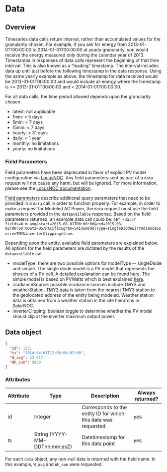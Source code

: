 # Data

## Overview

Timeseries data calls return interval, rather than accumulated values for the granularity chosen. For example, if you ask for energy from 2013-01-01T00:00:00 to 2014-01-01T00:00:00 at yearly granularity, you would receive the energy measured only during the calendar year of 2013. Timestamps in responses of data calls represent the beginning of that time interval. This is also known as a "leading" timestamp. The interval includes data up until just before the following timestamp in the data response. Using the same yearly example as above, the timestamp for data received would be 2013-01-01T00:00:00 and would include all energy where the timestamp is >= 2013-01-01T00:00:00 and < 2014-01-01T00:00:00.

For all data calls, the time period allowed depends upon the granularity chosen.

* latest: not applicable
* 1min: < 5 days
* 5min: < 7 days
* 15min: < 7 days
* hourly: < 31 days
* daily: < 1 year
* monthly: no limitations
* yearly: no limitations

### Field Parameters

<aside class="warning">Field parameters have been deprecated in favor of explicit PV model configuration via <a href="https://solarnoc.datareadings.com/" target="_blank">LocusNOC</a>. Any field parameters sent as part of a <code>data</code> request will not cause any harm, but will be ignored. For more information, please see the <a href="https://locusenergy.force.com/s/article/PV-Model-Settings" target="_blank">LocusNOC documentation</a>.</aside>

[Field parameters](#field-parameters) describe additional query parameters that need to be provided in a `data` call in order to function properly. For example, in order to make a request for Modeled AC Power, the `data` request must use the field parameters provided in the `dataavailable` response. Based on the field parameters returned, an example data call could be: `GET /data?fields=W_m_avg&start=2015-08-01T00:00:00&end=2015-08-02T00:00:00&tz=US/Pacific&gran=5min&modelType=singleDiode&irradianceSource=TMY&inverterClipping=true`.

Depending upon the entity, available field parameters are explained below. All options for the field parameters are dictated by the results of the `dataavailable` call.

* modelType: there are two possible options for modelType -- singleDiode and simple. The single diode model is a PV model that represents the physics of a PV cell. A detailed explanation can be found [here](https://pvpmc.sandia.gov/modeling-steps/2-dc-module-iv/diode-equivalent-circuit-models/). The simple model is based on PVWatts which is best explained [here](https://pvpmc.sandia.gov/modeling-steps/2-dc-module-iv/point-value-models/pvwatts/).
* irradianceSource: possible irradiance sources include TMY3 and weatherStation. [TMY3 data](http://rredc.nrel.gov/solar/old_data/nsrdb/1991-2005/tmy3/) is taken from the nearest TMY3 station to the geolocated address of the entity being modeled. Weather station data is obtained from a weather station in the site hierarchy in SolarNOC.
* inverterClipping: boolean toggle to determine whether the PV model should clip at the inverter maximum output power.

## Data object

```json
{
  "id": 123,
  "ts": "2014-04-01T12:00:00-07:00",
  "W_avg": 23.717,
  "Wh_sum": 5936
}
```

### Attributes

Attribute | Type| Description | Always returned?
---|---|---|---
id | Integer | Corresponds to the entity ID for which this data was requested | yes
ts | String (YYYY-MM-DDThh:mm:ssZ) | Datetimestamp for this data point | yes

For each `data` object, any non-null data is returned with the field name. In this example, `W_avg` and `Wh_sum` were requested.
